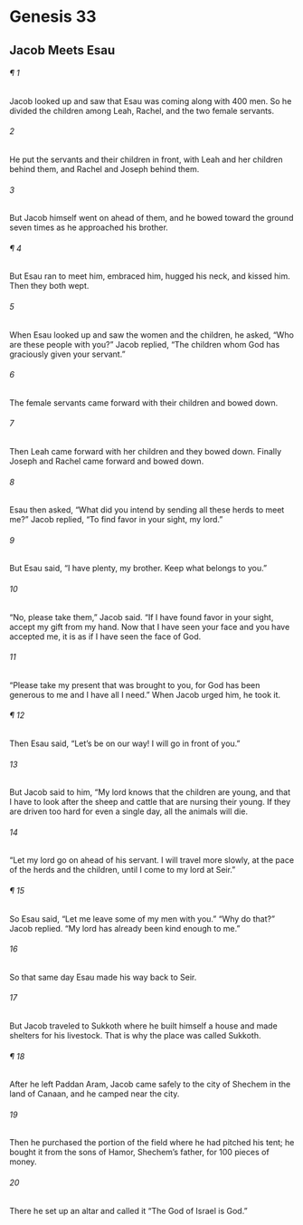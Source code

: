 # Genesis 33
## Jacob Meets Esau
###### ¶ 1
Jacob looked up and saw that Esau was coming along with 400 men. So he divided the children among Leah, Rachel, and the two female servants.
###### 2
He put the servants and their children in front, with Leah and her children behind them, and Rachel and Joseph behind them.
###### 3
But Jacob himself went on ahead of them, and he bowed toward the ground seven times as he approached his brother.
###### ¶ 4
But Esau ran to meet him, embraced him, hugged his neck, and kissed him. Then they both wept.
###### 5
When Esau looked up and saw the women and the children, he asked, “Who are these people with you?” Jacob replied, “The children whom God has graciously given your servant.”
###### 6
The female servants came forward with their children and bowed down.
###### 7
Then Leah came forward with her children and they bowed down. Finally Joseph and Rachel came forward and bowed down.
###### 8
Esau then asked, “What did you intend by sending all these herds to meet me?” Jacob replied, “To find favor in your sight, my lord.”
###### 9
But Esau said, “I have plenty, my brother. Keep what belongs to you.”
###### 10
“No, please take them,” Jacob said. “If I have found favor in your sight, accept my gift from my hand. Now that I have seen your face and you have accepted me, it is as if I have seen the face of God.
###### 11
“Please take my present that was brought to you, for God has been generous to me and I have all I need.” When Jacob urged him, he took it.
###### ¶ 12
Then Esau said, “Let’s be on our way! I will go in front of you.”
###### 13
But Jacob said to him, “My lord knows that the children are young, and that I have to look after the sheep and cattle that are nursing their young. If they are driven too hard for even a single day, all the animals will die.
###### 14
“Let my lord go on ahead of his servant. I will travel more slowly, at the pace of the herds and the children, until I come to my lord at Seir.”
###### ¶ 15
So Esau said, “Let me leave some of my men with you.” “Why do that?” Jacob replied. “My lord has already been kind enough to me.”
###### 16
So that same day Esau made his way back to Seir.
###### 17
But Jacob traveled to Sukkoth where he built himself a house and made shelters for his livestock. That is why the place was called Sukkoth.
###### ¶ 18
After he left Paddan Aram, Jacob came safely to the city of Shechem in the land of Canaan, and he camped near the city.
###### 19
Then he purchased the portion of the field where he had pitched his tent; he bought it from the sons of Hamor, Shechem’s father, for 100 pieces of money.
###### 20
There he set up an altar and called it “The God of Israel is God.”
